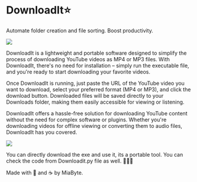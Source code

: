 # DownloadIt⭐
Automate folder creation and file sorting. Boost productivity.

![](https://i.imgur.com/WwJFXa4.gif)

DownloadIt is a lightweight and portable software designed to simplify the process of downloading YouTube videos as MP4 or MP3 files. With DownloadIt, there's no need for installation – simply run the executable file, and you're ready to start downloading your favorite videos.

Once DownloadIt is running, just paste the URL of the YouTube video you want to download, select your preferred format (MP4 or MP3), and click the download button. Downloaded files will be saved directly to your Downloads folder, making them easily accessible for viewing or listening.

DownloadIt offers a hassle-free solution for downloading YouTube content without the need for complex software or plugins. Whether you're downloading videos for offline viewing or converting them to audio files, DownloadIt has you covered.

![](https://i.imgur.com/T1lbrTe.gif)

You can directly download the exe and use it, its a portable tool. You can check the code from Downloadit.py file as well. 🌿🙋‍♀️


Made with 💖 and ☕ by MiaByte.
